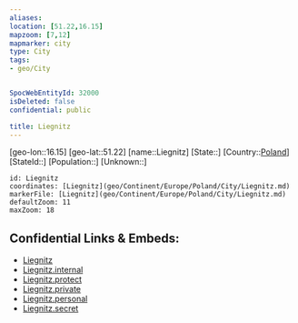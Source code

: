 ```yaml
---
aliases: 
location: [51.22,16.15]
mapzoom: [7,12] 
mapmarker: city 
type: City
tags:
- geo/City


SpocWebEntityId: 32000
isDeleted: false
confidential: public

title: Liegnitz
---
```

[geo-lon::16.15]
[geo-lat::51.22]
[name::Liegnitz]
[State::]
[Country::[Poland](geo/Continent/Europe/Poland.md)]
[StateId::]
[Population::]
[Unknown::]


```leaflet
id: Liegnitz
coordinates: [Liegnitz](geo/Continent/Europe/Poland/City/Liegnitz.md)
markerFile: [Liegnitz](geo/Continent/Europe/Poland/City/Liegnitz.md)
defaultZoom: 11 
maxZoom: 18
```


## Confidential Links & Embeds: 
- [Liegnitz](../../../../../../_public/geo/Continent/Europe/Poland/City/Liegnitz.md) 
- [Liegnitz.internal](../../../../../../_internal/geo/Continent/Europe/Poland/City/Liegnitz.internal.md) 
- [Liegnitz.protect](../../../../../../_protect/geo/Continent/Europe/Poland/City/Liegnitz.protect.md) 
- [Liegnitz.private](../../../../../../_private/geo/Continent/Europe/Poland/City/Liegnitz.private.md) 
- [Liegnitz.personal](../../../../../../_personal/geo/Continent/Europe/Poland/City/Liegnitz.personal.md) 
- [Liegnitz.secret](../../../../../../_secret/geo/Continent/Europe/Poland/City/Liegnitz.secret.md) 

